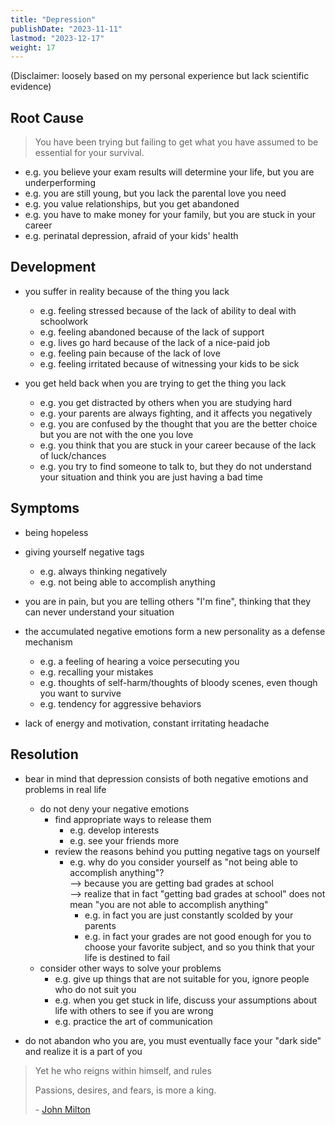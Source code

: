 ```yaml
---
title: "Depression"
publishDate: "2023-11-11"
lastmod: "2023-12-17"
weight: 17
---
```


(Disclaimer: loosely based on my personal experience but lack scientific evidence)

## Root Cause

> You have been trying but failing to get what you have assumed to be essential for your survival.

- e.g. you believe your exam results will determine your life, but you are underperforming
- e.g. you are still young, but you lack the parental love you need
- e.g. you value relationships, but you get abandoned
- e.g. you have to make money for your family, but you are stuck in your career
- e.g. perinatal depression, afraid of your kids' health

## Development

- you suffer in reality because of the thing you lack

  - e.g. feeling stressed because of the lack of ability to deal with schoolwork
  - e.g. feeling abandoned because of the lack of support
  - e.g. lives go hard because of the lack of a nice-paid job
  - e.g. feeling pain because of the lack of love
  - e.g. feeling irritated because of witnessing your kids to be sick

- you get held back when you are trying to get the thing you lack

  - e.g. you get distracted by others when you are studying hard
  - e.g. your parents are always fighting, and it affects you negatively
  - e.g. you are confused by the thought that you are the better choice but you are not with the one you love
  - e.g. you think that you are stuck in your career because of the lack of luck/chances
  - e.g. you try to find someone to talk to, but they do not understand your situation and think you are just having a bad time

## Symptoms

- being hopeless

- giving yourself negative tags

  - e.g. always thinking negatively
  - e.g. not being able to accomplish anything

- you are in pain, but you are telling others "I'm fine", thinking that they can never understand your situation

- the accumulated negative emotions form a new personality as a defense mechanism

  - e.g. a feeling of hearing a voice persecuting you
  - e.g. recalling your mistakes
  - e.g. thoughts of self-harm/thoughts of bloody scenes, even though you want to survive
  - e.g. tendency for aggressive behaviors

- lack of energy and motivation, constant irritating headache

## Resolution

- bear in mind that depression consists of both negative emotions and problems in real life

  - do not deny your negative emotions
    - find appropriate ways to release them
      - e.g. develop interests
      - e.g. see your friends more
    - review the reasons behind you putting negative tags on yourself
      - e.g. why do you consider yourself as "not being able to accomplish
        anything"?<br/>
        --> because you are getting bad grades at school<br/>
        --> realize that in fact "getting bad grades at school" does not mean "you are not
        able to accomplish anything"
        - e.g. in fact you are just constantly scolded by your parents
        - e.g. in fact your grades are not good enough for you to choose your
          favorite subject, and so you think that your life is destined to fail
  - consider other ways to solve your problems
    - e.g. give up things that are not suitable for you, ignore people who do not suit you
    - e.g. when you get stuck in life, discuss your assumptions about life with others to see if you are wrong
    - e.g. practice the art of communication

- do not abandon who you are, you must eventually face your "dark side" and realize it is a part of you

> Yet he who reigns within himself, and rules
>
> Passions, desires, and fears, is more a king.
>
> \- [John Milton](https://www.goodreads.com/quotes/79846-yet-he-who-reigns-within-himself-and-rules-passions-desires)
